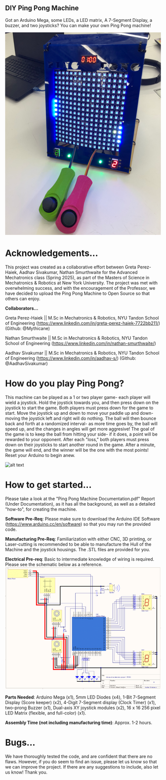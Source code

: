 ## DIY Ping Pong Machine
 Got an Arduino Mega, some LEDs, a LED matrix, A 7-Segment Display, a buzzer, and two joysticks? You can make your own Ping Pong machine!

![alt text](pingpongmachine.png)

# Acknowledgements...
 This project was created as a collaborative effort between Greta Perez-Haiek, Aadhav Sivakumar, Nathan Smurthwaite for the Advanced Mechatronics
 class (Spring 2025), as part of the Masters of Science in Mechatronics & Robotics at New York University. The project was met with overwhelming success, and with the encouragement of the Professor, we have decided to upload the Ping Pong Machine to Open Source so that others can enjoy.

**Collaborators...**

Greta Perez-Haiek || M.Sc in Mechatronics & Robotics, NYU Tandon School of Engineering
(https://www.linkedin.com/in/greta-perez-haiek-7722bb211/)
(Github: @Mythicane)

Nathan Smurthwaite || M.Sc in Mechatronics & Robotics, NYU Tandon School of Engineering
(https://www.linkedin.com/in/nathan-smurthwaite/)

Aadhav Sivakumar || M.Sc in Mechatronics & Robotics, NYU Tandon School of Engineering
(https://www.linkedin.com/in/aadhav-s/)
(Github: @AadhavSivakumar)

# How do you play Ping Pong?
 This machine can be played as a 1 or two player game- each player will wield a joystick. Hold the joystick towards you, and then press down on the joystick to start the game. Both players must press down for the game to start. Move the joystick up and down to move your paddle up and down- moving the joystick left and right will do nothing. The ball will then bounce back and forth at a randomized interval- as more time goes by, the ball will speed up, and the changes in angles will get more aggresive! The goal of the game is to keep the ball from hitting your side- if it does, a point will be rewarded to your opponent. After each "loss," both players must press down on their joysticks to start another round in the game. After a minute, the game will end, and the winner will be the one with the most points! Reset your Arduino to begin anew. 

![alt text](pingponggif.gif)

# How to get started...
 Please take a look at the "Ping Pong Machine Documentation.pdf" Report (Under Documentation), as it has all the background, as well as a detailed "how-to", for creating the machine.

 **Software Pre-Req**: Please make sure to download the Arduino IDE Software (https://www.arduino.cc/en/software) so that you may run the provided code.

 **Manufacturing Pre-Req**: Familiarization with either CNC, 3D printing, or Laser-cutting is recommended to be able to manufacture the Hull of the Machine and the joystick housings. The .STL files are provided for you. 

 **Electrical Pre-req**: Basic to intermediate knowledge of wiring is required. Please see the schematic below as a reference.
![alt text](schematic.png)

 **Parts Needed**: Arduino Mega (x1), 5mm LED Diodes (x4), 1-Bit 7-Segment Display (Score keeper) (x2), 4-Digit 7-Segment display (Clock Timer) (x1), two-prong Buzzer (x1), Dual-axis XY joystick modules (x2), 16 x 16 256 pixel LED Matrix (flexible, and full-color) (x1). 

 **Assembly Time (not including manufacturing time)**: Approx. 1-2 hours. 

# Bugs...
 We have thoroughly tested the code, and are confident that there are no flaws. However, if you do seem to find an issue, please let us know so that we can improve
the project. If there are any suggestions to include, also let us know! Thank you.

